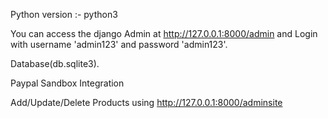 Python version :- python3

You can access the django Admin at http://127.0.0.1:8000/admin and Login with username 'admin123' and password 'admin123'.

Database(db.sqlite3).

Paypal Sandbox Integration

Add/Update/Delete Products using http://127.0.0.1:8000/adminsite
